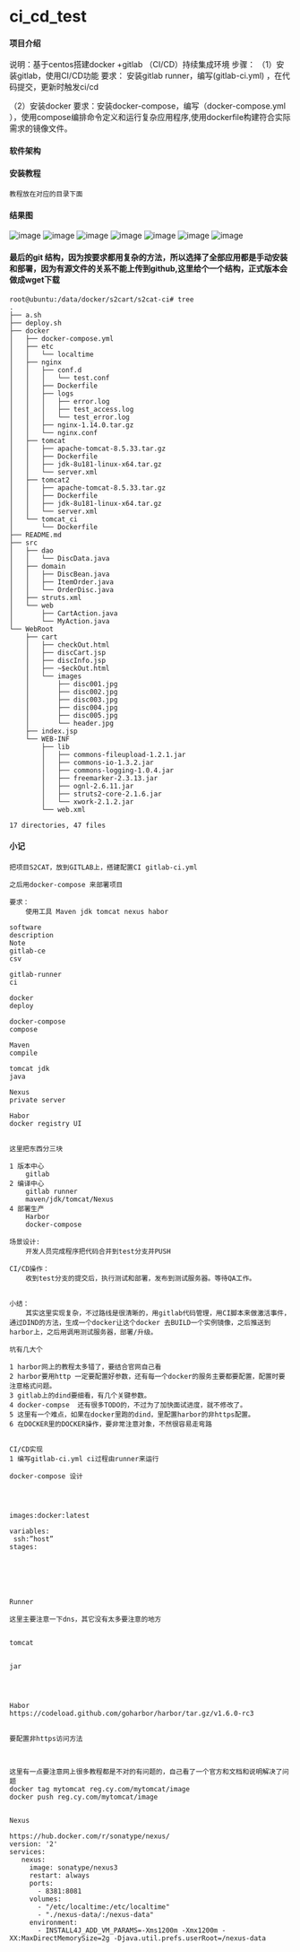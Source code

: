 # ci_cd_test

#### 项目介绍
说明：基于centos搭建docker +gitlab （CI/CD）持续集成环境
步骤：
 （1）安装gitlab，使用CI/CD功能
  要求： 安装gitlab  runner，编写(gitlab-ci.yml) ，在代码提交，更新时触发ci/cd
  
（2）安装docker 
 要求：安装docker-compose，编写（docker-compose.yml ），使用compose编排命令定义和运行复杂应用程序,使用dockerfile构建符合实际需求的镜像文件。

#### 软件架构



#### 安装教程
    教程放在对应的目录下面
    
    
#### 结果图
![image](https://raw.githubusercontent.com/cychan0115/gitlabci-test/master/11.png)
![image](https://raw.githubusercontent.com/cychan0115/gitlabci-test/master/22.png)
![image](https://raw.githubusercontent.com/cychan0115/gitlabci-test/master/33.jpg)
![image](https://raw.githubusercontent.com/cychan0115/gitlabci-test/master/44.png)
![image](https://raw.githubusercontent.com/cychan0115/gitlabci-test/master/55.png)
![image](https://raw.githubusercontent.com/cychan0115/gitlabci-test/master/66.png)
![image](https://raw.githubusercontent.com/cychan0115/gitlabci-test/master/77.png)

#### 最后的git 结构，因为按要求都用复杂的方法，所以选择了全部应用都是手动安装和部署，因为有源文件的关系不能上传到github,这里给个一个结构，正式版本会做成wget下载
    root@ubuntu:/data/docker/s2cart/s2cat-ci# tree
    .
    ├── a.sh
    ├── deploy.sh
    ├── docker
    │   ├── docker-compose.yml
    │   ├── etc
    │   │   └── localtime
    │   ├── nginx
    │   │   ├── conf.d
    │   │   │   └── test.conf
    │   │   ├── Dockerfile
    │   │   ├── logs
    │   │   │   ├── error.log
    │   │   │   ├── test_access.log
    │   │   │   └── test_error.log
    │   │   ├── nginx-1.14.0.tar.gz
    │   │   └── nginx.conf
    │   ├── tomcat
    │   │   ├── apache-tomcat-8.5.33.tar.gz
    │   │   ├── Dockerfile
    │   │   ├── jdk-8u181-linux-x64.tar.gz
    │   │   └── server.xml
    │   ├── tomcat2
    │   │   ├── apache-tomcat-8.5.33.tar.gz
    │   │   ├── Dockerfile
    │   │   ├── jdk-8u181-linux-x64.tar.gz
    │   │   └── server.xml
    │   └── tomcat_ci
    │       └── Dockerfile
    ├── README.md
    ├── src
    │   ├── dao
    │   │   └── DiscData.java
    │   ├── domain
    │   │   ├── DiscBean.java
    │   │   ├── ItemOrder.java
    │   │   └── OrderDisc.java
    │   ├── struts.xml
    │   └── web
    │       ├── CartAction.java
    │       └── MyAction.java
    └── WebRoot
        ├── cart
        │   ├── checkOut.html
        │   ├── discCart.jsp
        │   ├── discInfo.jsp
        │   ├── ~$eckOut.html
        │   └── images
        │       ├── disc001.jpg
        │       ├── disc002.jpg
        │       ├── disc003.jpg
        │       ├── disc004.jpg
        │       ├── disc005.jpg
        │       └── header.jpg
        ├── index.jsp
        └── WEB-INF
            ├── lib
            │   ├── commons-fileupload-1.2.1.jar
            │   ├── commons-io-1.3.2.jar
            │   ├── commons-logging-1.0.4.jar
            │   ├── freemarker-2.3.13.jar
            │   ├── ognl-2.6.11.jar
            │   ├── struts2-core-2.1.6.jar
            │   └── xwork-2.1.2.jar
            └── web.xml

    17 directories, 47 files


#### 小记

    把项目S2CAT，放到GITLAB上，搭建配置CI gitlab-ci.yml

    之后用docker-compose 来部署项目

    要求：
        使用工具 Maven jdk tomcat nexus habor

    software
    description
    Note
    gitlab-ce
    csv

    gitlab-runner
    ci

    docker
    deploy

    docker-compose
    compose	

    Maven
    compile

    tomcat jdk
    java

    Nexus	
    private server

    Habor
    docker registry UI


    这里把东西分三块

    1 版本中心
        gitlab
    2 编译中心
        gitlab runner
        maven/jdk/tomcat/Nexus
    4 部署生产
        Harbor
        docker-compose

    场景设计:
        开发人员完成程序把代码合并到test分支并PUSH

    CI/CD操作：
        收到test分支的提交后，执行测试和部署，发布到测试服务器。等待QA工作。


    小结：
        其实这里实现复杂，不过路线是很清晰的，用gitlab代码管理，用CI脚本来做激活事件，通过DIND的方法，生成一个docker让这个docker 去BUILD一个实例镜像，之后推送到harbor上，之后用调用测试服务器，部署/升级。

    坑有几大个

    1 harbor网上的教程太多错了，要结合官网自己看
    2 harbor要用http 一定要配置好参数，还有每一个docker的服务主要都要配置，配置时要注意格式问题。
    3 gitlab上的dind要细看，有几个关键参数。
    4 docker-compse  还有很多TODO的，不过为了加快面试进度，就不修改了。
    5 这里有一个难点，如果在docker里跑的dind，里配置harbor的非https配置。
    6 在DOCKER里的DOCKER操作，要非常注意对象，不然很容易走弯路


    CI/CD实现
    1 编写gitlab-ci.yml ci过程由runner来运行

    docker-compose 设计




    images:docker:latest

    variables:
     ssh:”host”
    stages:






    Runner

    这里主要注意一下dns，其它没有太多要注意的地方


    tomcat


    jar




    Habor
    https://codeload.github.com/goharbor/harbor/tar.gz/v1.6.0-rc3


    要配置非https访问方法



    这里有一点要注意网上很多教程都是不对的有问题的，自己看了一个官方和文档和说明解决了问题
    docker tag mytomcat reg.cy.com/mytomcat/image
    docker push reg.cy.com/mytomcat/image


    Nexus

    https://hub.docker.com/r/sonatype/nexus/
    version: '2'
    services:
       nexus:
         image: sonatype/nexus3
         restart: always
         ports:
           - 8381:8081
         volumes:
           - "/etc/localtime:/etc/localtime"
           - "./nexus-data/:/nexus-data"
         environment:
           - INSTALL4J_ADD_VM_PARAMS=-Xms1200m -Xmx1200m -XX:MaxDirectMemorySize=2g -Djava.util.prefs.userRoot=/nexus-data



